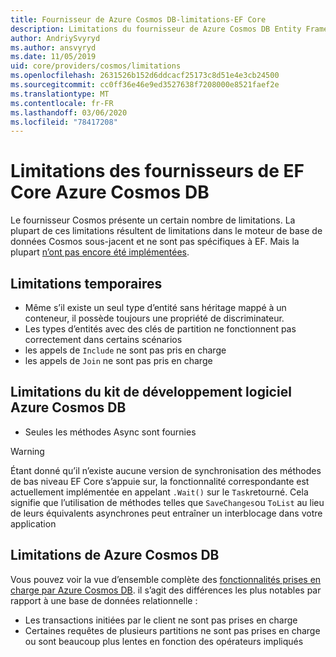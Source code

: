 ```yaml
---
title: Fournisseur de Azure Cosmos DB-limitations-EF Core
description: Limitations du fournisseur de Azure Cosmos DB Entity Framework Core
author: AndriySvyryd
ms.author: ansvyryd
ms.date: 11/05/2019
uid: core/providers/cosmos/limitations
ms.openlocfilehash: 2631526b152d6ddcacf25173c8d51e4e3cb24500
ms.sourcegitcommit: cc0ff36e46e9ed3527638f7208000e8521faef2e
ms.translationtype: MT
ms.contentlocale: fr-FR
ms.lasthandoff: 03/06/2020
ms.locfileid: "78417208"
---
```

# <a name="ef-core-azure-cosmos-db-provider-limitations"></a>Limitations des fournisseurs de EF Core Azure Cosmos DB

Le fournisseur Cosmos présente un certain nombre de limitations. La plupart de ces limitations résultent de limitations dans le moteur de base de données Cosmos sous-jacent et ne sont pas spécifiques à EF. Mais la plupart [n’ont pas encore été implémentées](https://github.com/aspnet/EntityFrameworkCore/issues?page=1&q=is%3Aissue+is%3Aopen+Cosmos+in%3Atitle+label%3Atype-enhancement+sort%3Areactions-%2B1-desc).

## <a name="temporary-limitations"></a>Limitations temporaires

- Même s’il existe un seul type d’entité sans héritage mappé à un conteneur, il possède toujours une propriété de discriminateur.
- Les types d’entités avec des clés de partition ne fonctionnent pas correctement dans certains scénarios
- les appels de `Include` ne sont pas pris en charge
- les appels de `Join` ne sont pas pris en charge

## <a name="azure-cosmos-db-sdk-limitations"></a>Limitations du kit de développement logiciel Azure Cosmos DB

- Seules les méthodes Async sont fournies

> [!WARNING]
> Étant donné qu’il n’existe aucune version de synchronisation des méthodes de bas niveau EF Core s’appuie sur, la fonctionnalité correspondante est actuellement implémentée en appelant `.Wait()` sur le `Task`retourné. Cela signifie que l’utilisation de méthodes telles que `SaveChanges`ou `ToList` au lieu de leurs équivalents asynchrones peut entraîner un interblocage dans votre application

## <a name="azure-cosmos-db-limitations"></a>Limitations de Azure Cosmos DB

Vous pouvez voir la vue d’ensemble complète des [fonctionnalités prises en charge par Azure Cosmos DB](/azure/cosmos-db/modeling-data). il s’agit des différences les plus notables par rapport à une base de données relationnelle :

- Les transactions initiées par le client ne sont pas prises en charge
- Certaines requêtes de plusieurs partitions ne sont pas prises en charge ou sont beaucoup plus lentes en fonction des opérateurs impliqués
